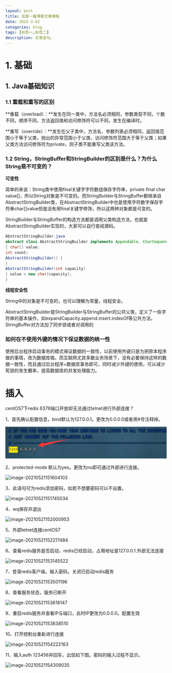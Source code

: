 ```yaml
---
layout: post
title: 这是一篇博客文章模板
date: 2015-3-02
categories: blog
tags: [标签一,标签二]
description: 文章金句。
---
```


# **1. 基础**

## 1. Java基础知识

### 1.1 重载和重写的区别

**重载（overload）：**发生在同一类中，方法名必须相同，参数类型不同，个数不同，顺序不同，方法返回值和访问修饰符可以不同，发生在编译时。

**重写（override）：**发生在父子类中，方法名、参数列表必须相同，返回值范围小于等于父类，抛出的异常范围小于父类，访问修饰符范围大于等于父类；如果父类方法访问修饰符为private，则子类不能重写父类该方法。

###  1.2 String，StringBuffer和StringBuilder的区别是什么？为什么String是不可变的？

**可变性**

简单的来说：String类中使用final关键字字符数组保存字符串，private final char value[]，所以String对象是不可变的。而StringBuilder与StringBuffer都继承自AbstractStringBuilder类，在AbstractStringBuilder中也是使用字符数字保存字符串char[]value但是没有用final关键字修饰，所以这两种对象都是可变的。

StringBuilder与StringBuffer的构造方法都是调用父类构造方法，也就是AbstractStringBuilder实现的，大家可以自行查阅源码。

```java
AbstractStringBuilder.java
abstract class AbstractStringBuilder implements Appendable, CharSequence
{ char[] value;
int count;
AbstractStringBuilder() {
}
AbstractStringBuilder(int capacity)
{ value = new char[capacity];
}
```



**线程安全性**

String中的对象是不可变的，也可以理解为常量，线程安全。

AbstractStringBuilder是StringBuilder与StringBuffer的公共父类，定义了一些字符串的基本操作，如expandCapacity.append.insert.indexOf等公共方法。StringBuffer对方法加了同步锁或者对调用的



### 如何在不使用外键的情况下保证数据的统一性

使用后台程序启动事务的模式保证数据的一致性，以前使用外键只是为把原本程序做的事情，改为数据库做。而互联网尤其多数业务场景下，没有必要保持这样的数据一致性，而且通过后台程序+数据库事务即可，同时减少外键的使用，可以减少死锁的发生概率，提高数据库的并发处理能力。

# 插入

centOS7下redis 6379端口开放却无法通过telnet进行外部连接？

1、首先确认配置信息，bind默认为127.0.0.1。更改为0.0.0.0或者用#号注释掉。

![image-20210521154429210](./新建文件夹/image-20210521154429210.png)

2、protected-mode 默认为yes。更改为no即可通过外部进行连接。

![image-20210521151604103](C:\Users\Administrator\AppData\Roaming\Typora\typora-user-images\image-20210521151604103.png)

3、此语句可为redis添加密码，如若不想要密码可以不设置。

![image-20210521151745034](C:\Users\Administrator\AppData\Roaming\Typora\typora-user-images\image-20210521151745034.png)

4、wq保存并退出

![image-20210521152000953](C:\Users\Administrator\AppData\Roaming\Typora\typora-user-images\image-20210521152000953.png)

5、外部telnet连接centOS7

![image-20210521152217484](C:\Users\Administrator\AppData\Roaming\Typora\typora-user-images\image-20210521152217484.png)

6、查看redis服务是否启动，redis已经启动，占用地址是127.0.0.1.外部无法连接

![image-20210521153145522](C:\Users\Administrator\AppData\Roaming\Typora\typora-user-images\image-20210521153145522.png)

7、登录redis客户端，输入密码，关闭已启动redis服务

![image-20210521153501196](C:\Users\Administrator\AppData\Roaming\Typora\typora-user-images\image-20210521153501196.png)

8、查看服务状态，服务已断开

![image-20210521153618147](C:\Users\Administrator\AppData\Roaming\Typora\typora-user-images\image-20210521153618147.png)

9、重启redis服务并查看IP与端口，此时IP更改为0.0.0.0。配置生效

![image-20210521153838510](C:\Users\Administrator\AppData\Roaming\Typora\typora-user-images\image-20210521153838510.png)

10、打开控制台重新进行连接

![image-20210521154222163](C:\Users\Administrator\AppData\Roaming\Typora\typora-user-images\image-20210521154222163.png)

11、输入auth 123456并回车，出现如下图。密码的输入过程不显示。

![image-20210521154309035](C:\Users\Administrator\AppData\Roaming\Typora\typora-user-images\image-20210521154309035.png)